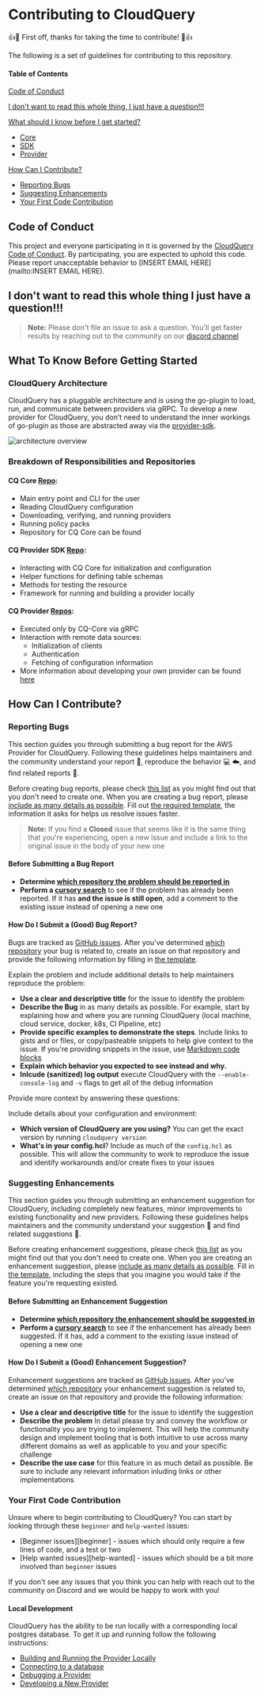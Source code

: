 
# Contributing to CloudQuery

:+1::tada: First off, thanks for taking the time to contribute! :tada::+1:

The following is a set of guidelines for contributing to this repository.


#### Table of Contents

[Code of Conduct](#code-of-conduct)

[I don't want to read this whole thing, I just have a question!!!](#i-dont-want-to-read-this-whole-thing-i-just-have-a-question)

[What should I know before I get started?](#what-should-i-know-before-i-get-started)
  * [Core](#cq-core-repo)
  * [SDK](#cq-provider-sdk-repo)
  * [Provider](#cq-provider-repos)

[How Can I Contribute?](#how-can-i-contribute)
  * [Reporting Bugs](#reporting-bugs)
  * [Suggesting Enhancements](#suggesting-enhancements)
  * [Your First Code Contribution](#your-first-code-contribution)


## Code of Conduct

This project and everyone participating in it is governed by the [CloudQuery Code of Conduct](https://github.com/cloudquery/cloudquery/blob/main/CODE_OF_CONDUCT.md). By participating, you are expected to uphold this code. Please report unacceptable behavior to [INSERT EMAIL HERE](mailto:INSERT EMAIL HERE).


## I don't want to read this whole thing I just have a question!!!

> **Note:** Please don't file an issue to ask a question. You'll get faster results by reaching out to the community on our [discord channel](https://cloudquery.io/discord)


## What To Know Before Getting Started

### CloudQuery Architecture

CloudQuery has a pluggable architecture and is using the go-plugin to load, run, and communicate between providers via gRPC. To develop a new provider for CloudQuery, you don’t need to understand the inner workings of go-plugin as those are abstracted away via the [provider-sdk](#cq-provider-sdk-repo).

![architecture overview](https://docs.cloudquery.io/assets/images/cloudquery-architecture-02b1d1162883cd02510db2cb75c29d27.png)

### Breakdown of Responsibilities and Repositories

#### CQ Core [Repo](https://github.com/cloudquery/cloudquery):
- Main entry point and CLI for the user
- Reading CloudQuery configuration
- Downloading, verifying, and running providers
- Running policy packs
- Repository for CQ Core can be found 

#### CQ Provider SDK [Repo](https://github.com/cloudquery/cq-provider-sdk):
- Interacting with CQ Core for initialization and configuration
- Helper functions for defining table schemas
- Methods for testing the resource
- Framework for running and building a provider locally

#### CQ Provider [Repos](https://github.com/search?q=org%3Acloudquery+cq-provider-&type=repositories):
- Executed only by CQ-Core via gRPC 
- Interaction with remote data sources:
    - Initialization of clients
    - Authentication
    - Fetching of configuration information
- More information about developing your own provider can be found [here](https://docs.cloudquery.io/docs/developers/developing-new-provider)


## How Can I Contribute?

### Reporting Bugs

This section guides you through submitting a bug report for the AWS Provider for CloudQuery. Following these guidelines helps maintainers and the community understand your report :pencil:, reproduce the behavior :computer: :cloud:, and find related reports :mag_right:.

Before creating bug reports, please check [this list](#before-submitting-a-bug-report) as you might find out that you don't need to create one. When you are creating a bug report, please [include as many details as possible](#how-do-i-submit-a-good-bug-report). Fill out [the required template](.github/ISSUE_TEMPLATE/bug_report.md), the information it asks for helps us resolve issues faster.

> **Note:** If you find a **Closed** issue that seems like it is the same thing that you're experiencing, open a new issue and include a link to the original issue in the body of your new one

#### Before Submitting a Bug Report
* **Determine [which repository the problem should be reported in](#break-down-of-responsibilities-and-repositories)**
* **Perform a [cursory search](https://github.com/cloudquery/cq-provider-aws/issues)** to see if the problem has already been reported. If it has **and the issue is still open**, add a comment to the existing issue instead of opening a new one

#### How Do I Submit a (Good) Bug Report?

Bugs are tracked as [GitHub issues](https://guides.github.com/features/issues/). After you've determined [which repository](#break-down-of-responsibilities-and-repositories) your bug is related to, create an issue on that repository and provide the following information by filling in [the template](.github/ISSUE_TEMPLATE/bug_report.md).

Explain the problem and include additional details to help maintainers reproduce the problem:

* **Use a clear and descriptive title** for the issue to identify the problem
* **Describe the Bug** in as many details as possible. For example, start by explaining how and where you are running CloudQuery (local machine, cloud service, docker, k8s, CI Pipeline, etc)
* **Provide specific examples to demonstrate the steps**. Include links to gists and or files, or copy/pasteable snippets to help give context to the issue. If you're providing snippets in the issue, use [Markdown code blocks](https://help.github.com/articles/markdown-basics/#multiple-lines)
* **Explain which behavior you expected to see instead and why.**
* **Inlcude (sanitized) log output** execute CloudQuery with the `--enable-console-log` and `-v` flags to get all of the debug information

Provide more context by answering these questions:

Include details about your configuration and environment:

* **Which version of CloudQuery are you using?** You can get the exact version by running `cloudquery version`
* **What's in your config.hcl**? Include as much of the `config.hcl` as possible. This will allow the community to work to reproduce the issue and identify workarounds and/or create fixes to your issues


### Suggesting Enhancements

This section guides you through submitting an enhancement suggestion for CloudQuery, including completely new features, minor improvements to existing functionality and new providers. Following these guidelines helps maintainers and the community understand your suggestion :pencil: and find related suggestions :mag_right:.

Before creating enhancement suggestions, please check [this list](#before-submitting-an-enhancement-suggestion) as you might find out that you don't need to create one. When you are creating an enhancement suggestion, please [include as many details as possible](#how-do-i-submit-a-good-enhancement-suggestion). Fill in [the template](.github/ISSUE_TEMPLATE/feature_request.md), including the steps that you imagine you would take if the feature you're requesting existed.

#### Before Submitting an Enhancement Suggestion

* **Determine [which repository the enhancement should be suggested in](#break-down-of-responsibilities-and-repositories)**
* **Perform a [cursory search](https://github.com/search?q=is%3Aopen+label%3Aenhancement+org%3Acloudquery)** to see if the enhancement has already been suggested. If it has, add a comment to the existing issue instead of opening a new one

#### How Do I Submit a (Good) Enhancement Suggestion?

Enhancement suggestions are tracked as [GitHub issues](https://guides.github.com/features/issues/). After you've determined [which repository](#break-down-of-responsibilities-and-repositories) your enhancement suggestion is related to, create an issue on that repository and provide the following information:

* **Use a clear and descriptive title** for the issue to identify the suggestion
* **Describe the problem** In detail please try and convey the workflow or functionality you are trying to implement. This will help the community design and implement tooling that is both intuitive to use across many different domains as well as applicable to you and your specific challenge
* **Describe the use case** for this feature in as much detail as possible. Be sure to include any relevant information inluding links or other implementations

### Your First Code Contribution

Unsure where to begin contributing to CloudQuery? You can start by looking through these `beginner` and `help-wanted` issues:

* [Beginner issues][beginner] - issues which should only require a few lines of code, and a test or two
* [Help wanted issues][help-wanted] - issues which should be a bit more involved than `beginner` issues


If you don't see any issues that you think you can help with reach out to the community on Discord and we would be happy to work with you!



#### Local Development

CloudQuery has the ability to be run locally with a corresponding local postgres database. To get it up and running follow the following instructions:
* [Building and Running the Provider Locally](../docs/index.md)
* [Connecting to a database](https://docs.cloudquery.io/docs/getting-started#spawn-or-connect-to-a-database)
* [Debugging a Provider](https://docs.cloudquery.io/docs/developers/debugging)
* [Developing a New Provider](https://docs.cloudquery.io/docs/developers/developing-new-provider)